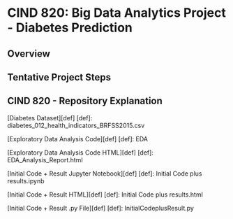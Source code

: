 # CIND 820: Big Data Analytics Project - Diabetes Prediction

## Overview


## Tentative Project Steps 

## CIND 820 - Repository Explanation
[Diabetes Dataset][def]
[def]: diabetes_012_health_indicators_BRFSS2015.csv

[Exploratory Data Analysis Code][def]
[def]: EDA

[Exploratory Data Analysis Code HTML][def]
[def]: EDA_Analysis_Report.html

[Initial Code + Result Jupyter Notebook][def]
[def]: Initial Code plus results.ipynb

[Initial Code + Result HTML][def]
[def]: Initial Code plus results.html

[Initial Code + Result .py File][def]
[def]: InitialCodeplusResult.py
